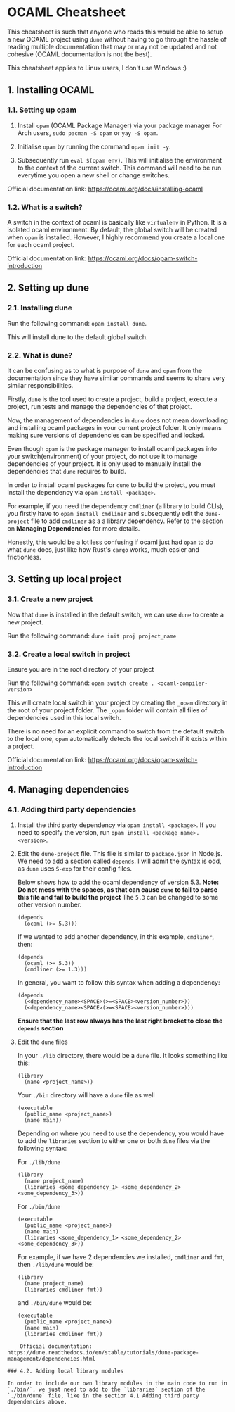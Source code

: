 # OCAML Cheatsheet

This cheatsheet is such that anyone who reads this would be able to setup a new OCAML project using `dune` without having to go through the hassle of reading multiple documentation that may or may not be updated and not cohesive (OCAML documentation is not tbe best).

This cheatsheet applies to Linux users, I don't use Windows :)

## 1. Installing OCAML

### 1.1. Setting up opam

1. Install `opam` (OCAML Package Manager) via your package manager
    For Arch users, `sudo pacman -S opam` or `yay -S opam`.

2. Initialise `opam` by running the command `opam init -y`.

3. Subsequently run `eval $(opam env)`. 
    This will initialise the environment to the context of the current switch. 
    This command will need to be run everytime you open a new shell or change switches.

Official documentation link: https://ocaml.org/docs/installing-ocaml

### 1.2. What is a switch?

A switch in the context of ocaml is basically like `virtualenv` in Python. It is a isolated ocaml environment. By default, the global switch will be created when `opam` is installed. However, I highly recommend you create a local one for each ocaml project.

Official documentation link: https://ocaml.org/docs/opam-switch-introduction

## 2. Setting up dune

### 2.1. Installing dune

Run the following command: `opam install dune`.

This will install dune to the default global switch.

### 2.2. What is dune?

It can be confusing as to what is purpose of `dune` and `opam` from the documentation since they have similar commands and seems to share very similar responsibilities.

Firstly, `dune` is the tool used to create a project, build a project, execute a project, run tests and manage the dependencies of that project.

Now, the management of dependencies in `dune` does not mean downloading and installing ocaml packages in your current project folder. It only means making sure versions of dependencies can be specified and locked.

Even though `opam` is the package manager to install ocaml packages into your switch(environment) of your project, do not use it to manage dependencies of your project. It is only used to manually install the dependencies that `dune` requires to build.

In order to install ocaml packages for `dune` to build the project, you must install the dependency via `opam install <package>`.

For example, if you need the dependency `cmdliner` (a library to build CLIs), you firstly have to `opam install cmdliner` and subsequently edit the `dune-project` file to add `cmdliner` as a a library dependency. Refer to the section on **Managing Dependencies** for more details.

Honestly, this would be a lot less confusing if ocaml just had `opam` to do what `dune` does, just like how Rust's `cargo` works, much easier and frictionless.

## 3. Setting up local project

### 3.1. Create a new project

Now that `dune` is installed in the default switch, we can use `dune` to create a new project.

Run the following command: `dune init proj project_name`

### 3.2. Create a local switch in project

Ensure you are in the root directory of your project

Run the following command: `opam switch create . <ocaml-compiler-version>`

This will create local switch in your project by creating the `_opam` directory in the root of your project folder. The `_opam` folder will contain all files of dependencies used in this local switch.

There is no need for an explicit command to switch from the default switch to the local one, `opam` automatically detects the local switch if it exists within a project.

Official documentation link: https://ocaml.org/docs/opam-switch-introduction

## 4. Managing dependencies

### 4.1. Adding third party dependencies

1. Install the third party dependency via `opam install <package>`. If you need to specify the version, run `opam install <package_name>.<version>`.
2. Edit the `dune-project` file. This file is similar to `package.json` in Node.js. 
We need to add a section called `depends`. I will admit the syntax is odd, as `dune` uses `S-exp` for their config files.

    Below shows how to add the ocaml dependency of version 5.3. **Note: Do not mess with the spaces, as that can cause `dune` to fail to parse this file and fail to build the project**
    The `5.3` can be changed to some other version number.

    ```
    (depends
      (ocaml (>= 5.3)))
    ```

    If we wanted to add another dependency, in this example, `cmdliner`, then:

    ```
    (depends 
      (ocaml (>= 5.3))
      (cmdliner (>= 1.3)))

    ```

    In general, you want to follow this syntax when adding a dependency:
    ```
    (depends
      (<dependency_name><SPACE>(>=<SPACE><version_number>))
      (<dependency_name><SPACE>(>=<SPACE><version_number>)))
    ```
    **Ensure that the last row always has the last right bracket to close the `depends` section**

3. Edit the `dune` files

    In your `./lib` directory, there would be a `dune` file. It looks something like this:

    ```
    (library
      (name <project_name>))

    ```
    Your `./bin` directory will have a `dune` file as well

    ```
    (executable
      (public_name <project_name>)
      (name main))
    ```
    Depending on where you need to use the dependency, you would have to add the `libraries` section to either one or both `dune` files via the following syntax:

    For `./lib/dune`
    ```
    (library
      (name project_name)
      (libraries <some_dependency_1> <some_dependency_2> <some_dependency_3>))
    ```

    For `./bin/dune`
    ```
    (executable
      (public_name <project_name>)
      (name main)
      (libraries <some_dependency_1> <some_dependency_2> <some_dependency_3>))
    ```

    For example, if we have 2 dependencies we installed, `cmdliner` and `fmt`, then `./lib/dune` would be:
    ```
    (library
      (name project_name)
      (libraries cmdliner fmt))
    ```

    and `./bin/dune` would be:
    ```
    (executable
      (public_name <project_name>)
      (name main)
      (libraries cmdliner fmt))
```
    Official documentation: https://dune.readthedocs.io/en/stable/tutorials/dune-package-management/dependencies.html

### 4.2. Adding local library modules

In order to include our own library modules in the main code to run in `./bin/`, we just need to add to the `libraries` section of the `./bin/dune` file, like in the section 4.1 Adding third party dependencies above.
